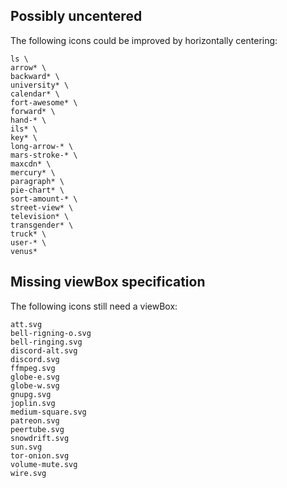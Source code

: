
## Possibly uncentered

The following icons could be improved by horizontally centering:

    ls \
    arrow* \
    backward* \
    university* \
    calendar* \
    fort-awesome* \
    forward* \
    hand-* \
    ils* \
    key* \
    long-arrow-* \
    mars-stroke-* \
    maxcdn* \
    mercury* \
    paragraph* \
    pie-chart* \
    sort-amount-* \
    street-view* \
    television* \
    transgender* \
    truck* \
    user-* \
    venus*


## Missing viewBox specification

The following icons still need a viewBox:

    att.svg
    bell-rigning-o.svg
    bell-ringing.svg
    discord-alt.svg
    discord.svg
    ffmpeg.svg
    globe-e.svg
    globe-w.svg
    gnupg.svg
    joplin.svg
    medium-square.svg
    patreon.svg
    peertube.svg
    snowdrift.svg
    sun.svg
    tor-onion.svg
    volume-mute.svg
    wire.svg

